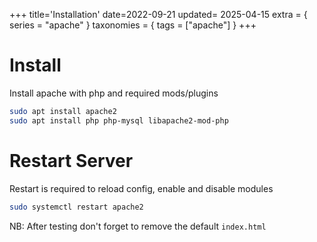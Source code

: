 +++
title='Installation'
date=2022-09-21
updated= 2025-04-15
extra = { series = "apache" }
taxonomies = { tags = ["apache"] }
+++

# Install

Install apache with php and required mods/plugins

```sh
sudo apt install apache2
sudo apt install php php-mysql libapache2-mod-php
```

# Restart Server

Restart is required to reload config, enable and disable modules

```sh
sudo systemctl restart apache2
```

NB: After testing don't forget to remove the default `index.html`
